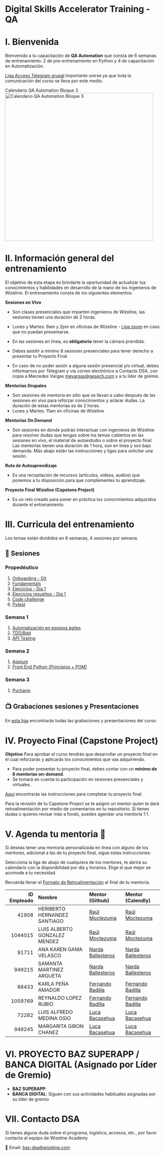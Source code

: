 # Digital Skills Accelerator Training - QA

# I. Bienvenida
Bienvenido a tu capacitación de **QA Automation** que consta de 6 semanas de entrenamiento: 2 de pre-entrenamiento en Python y 4 de capacitación en Automatización.

[Liga Acceso Telegram grupal](https://t.me/+Wcl-Dz0_eXIwMGQx) 
Importante unirse ya que toda la comunicación del curso se lleva por este medio.

Calendario QA Automation Bloque 3<br>
<img width="482" alt="Calendario QA Automation Bloque 3" src="https://user-images.githubusercontent.com/94467952/214098120-f987f276-1685-405e-858b-d48c79873833.png">


# II. Información general del entrenamiento
El objetivo de esta etapa es brindarte la oportunidad de actualizar tus conocimientos y habilidades en desarrollo de la mano de los ingenieros de Wizeline. El entrenamiento consta de los siguientes elementos: 

**Sesiones en Vivo** 
- Son clases presenciales que imparten ingenieros de Wizeline, las sesiones tienen una duración de 2 horas.
- Lunes y Martes: 9am y 2pm en oficinas de Wizeline - [Liga zoom](https://wizeline.zoom.us/j/84175058495) en caso que no puedan presentarse.

- En las sesiones en línea, es **obligatorio** tener la cámara prendida.
- Debes asisitir a mínimo 8 sesiones presenciales para tener derecho a presentar tu Proyecto Final
- En caso de no poder asistir a alguna sesión presencial y/o virtual, debes informarnos por Telegram y vía correo electrónico a Contacto DSA, con copia a Mercedes Vargas mevargas@gesech.com y a tu líder de gremio. 

**Mentorías Grupales**
- Son sesiones de mentoría en sitio que se llevan a cabo después de las sesiones en vivo para reforzar conocimientos y aclarar dudas. La duración de estas mentorías es de 2 horas.
- Lunes y Martes: 11am en oficinas de Wizeline

**Mentorías On Demand**
- Son sesiones en donde podrás interactuar con ingenieros de Wizeline para resolver dudas que tengas sobre los temas cubiertos en las sesiones en vivo, el material de autoestudio o sobre el proyecto final. Las mentorías tienen una duración de 1 hora, son en línea y son bajo demanda. Más abajo están las instrucciones y ligas para solicitar una sesión.

**Ruta de Autoaprendizaje**
- Es una recopilación de recursos (artículos, videos, audios) que ponemos a tu disposición para que complementes tu aprendizaje.

**Proyecto Final Wizeline (Capstone Project)**
- Es un reto creado para poner en práctica los conocimientos adquiridos durante el entrenamiento. 

# III. Curricula del entrenamiento
Los temas están divididos en 6 semanas, 4 sesiones por semana. 

## :bookmark_tabs: Sesiones

### Propedéutico 

  1. [Onboarding - Git](https://drive.google.com/file/d/1aOBS3WBkb2Wu83OD96jQzCdB3SSTYeCY/view?usp=sharing)
  2. [Fundamentals](https://drive.google.com/file/d/1Q8hn5TgSPkDJTGx0fINUHXM6Pcxy-2lF/view?usp=sharing)
  3. [Ejercicios - Dia 1](https://drive.google.com/file/d/1Bzir7iAddCS2s4qgdcHtrkIuqkezElG2/view?usp=share_link)
  4. [Ejercicios resueltos - Dia 1](https://drive.google.com/file/d/1cyadZzhDXFM9rnqbm-3i31obsd0EJWHC/view?usp=share_link)
  5. [Code challenge]()
  6. [Pytest]()

### Semana 1
   1. [Automatización en equipos ágiles]()
   2. [TDD/Bdd]()
   3. [API Testing]()
   

### Semana 2 
   1. [Appium]()
   2. [Front End Python (Principios + POM)](https://github.com/wizelineacademy/BAZQA-AUTOMATION-2023/tree/main/semana2-sesion2)
 

### Semana 3
   1. [Pycharm]()

    

## 📺 Grabaciones sesiones y Presentaciones

En [esta liga](/Grabaciones%20y%20Presentaciones.md) encontrarás todas las grabaciones y presentaciones del curso.


# IV. Proyecto Final (Capstone Project)
**Objetivo**
Para aprobar el curso tendrás que desarrollar un proyecto final en el cual reforzarás y aplicarás los conocimientos que vas adquiriendo.
- Para poder presentar tu proyecto final, debes contar con un **mínimo de 6 mentorías on-demand**.
- Se tomará en cuenta tu participación en sesiones presenciales y virtuales.

[Aquí](https://github.com/wizelineacademy/BAZQA-AUTOMATION-2023/blob/main/Capstone%20Project.md) encontrarás las instrucciones para completar tu proyecto final.

Para la revisión de tu Capstone Project se te asignó un mentor quien te dará retroalimentación por medio de comentarios en tu repositorio. Si tienes dudas o quieres revisar más a fondo, puedes agendar una mentoría 1:1.

# V. Agenda tu mentoria 📆
Si deseas tener una mentoria personalizada en línea con alguno de los mentores, adicional a las de tu proyecto final, sigue estas instrucciones:

Selecciona la liga de abajo de cualquiera de los mentores, te abrirá su calendario con la disponibilidad por día y horarios. Elige el que mejor se acomode a tu necesidad.

Recuerda llenar el [Formato de Retroalimentación](https://forms.gle/tGKFdRVTbh9GAMMLA) al final de tu mentoría.


| ID Empleado | Nombre                              | Mentor (Github)               | Mentor (Calendly)
| ----------: | :---------------------------------- | :-------------------------- | :--------------------------
| 41908       | HERIBERTO HERNANDEZ SANTIAGO        | [Raúl Moctezuma](https://github.com/raulmoctezuma)|[Raúl Moctezuma](https://calendly.com/raulmoctezuma)|
| 1044015     | LUIS ALBERTO GONZALEZ MENDEZ        | [Raúl Moctezuma](https://github.com/raulmoctezuma)|[Raúl Moctezuma](https://calendly.com/raulmoctezuma)|
| 91711       | ANA KAREN GAMA VELASCO              | [Narda Ballesteros](https://github.com/Aixel17)|[Narda Ballesteros](https://calendly.com/nardaballesteros/baz-mentoria-1-1?month=2023-01)|
|949215       | SAMANTA MARTINEZ ARGUETA            | [Narda Ballesteros](https://github.com/Aixel17)|[Narda Ballesteros](https://calendly.com/nardaballesteros/baz-mentoria-1-1?month=2023-01)|
| 88433       | KARLA PEÑA AMADOR                   | [Fernando Badilla](https://github.com/fdiazw)|[Fernando Badilla](https://calendly.com/fdiazw/1h)|(https://calendly.com/fdiazw/1h) 
| 1059769     | REYNALDO LOPEZ RUBIO                | [Fernando Badilla](https://github.com/fdiazw)|[Fernando Badilla](https://calendly.com/fdiazw/1h)|
| 72282       | LUIS ALFREDO MEDINA OSIO            | [Luca Bacasehua](https://github.com/lucabamoW)|[Luca Bacasehua](https://calendly.com/luca-bacasehua/baz-mentoria-1-1 ) 
| 949245      | MARGARITA GIRON CHANEZ              | [Luca Bacasehua](https://github.com/lucabamoW)|[Luca Bacasehua](https://calendly.com/luca-bacasehua/baz-mentoria-1-1 ) 




# VI. PROYECTO BAZ SUPERAPP / BANCA DIGITAL (Asignado por Líder de Gremio)

- **BAZ SUPERAPP**: 
- **BANCA DIGITAL**: Siguen con sus actividades habituales asignadas por su líder de gremio


# VII. Contacto DSA
Si tienes alguna duda sobre el programa, logística, accesos, etc., por favor contacta al equipo de Wizeline Academy

:email: Email: [baz-dsa@wizeline.com](baz-dsa@wizeline.com)
